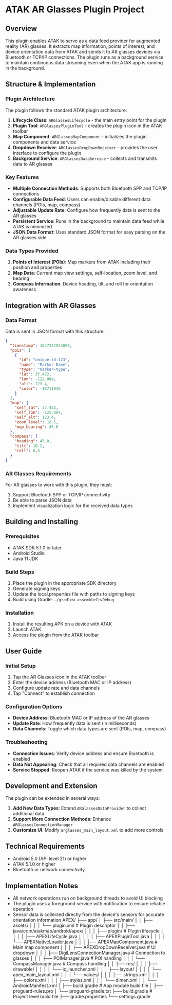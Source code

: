 # ATAK AR Glasses Plugin Project

## Overview

This plugin enables ATAK to serve as a data feed provider for augmented reality (AR) glasses. It extracts map information, points of interest, and device orientation data from ATAK and sends it to AR glasses devices via Bluetooth or TCP/IP connections. The plugin runs as a background service to maintain continuous data streaming even when the ATAK app is running in the background.

## Structure & Implementation

### Plugin Architecture

The plugin follows the standard ATAK plugin architecture:

1. **Lifecycle Class**: `ARGlassesLifecycle` - the main entry point for the plugin
2. **Plugin Tool**: `ARGlassesPluginTool` - creates the plugin icon in the ATAK toolbar
3. **Map Component**: `ARGlassesMapComponent` - initializes the plugin components and data service
4. **Dropdown Receiver**: `ARGlassesDropDownReceiver` - provides the user interface to configure the plugin
5. **Background Service**: `ARGlassesDataService` - collects and transmits data to AR glasses

### Key Features

- **Multiple Connection Methods**: Supports both Bluetooth SPP and TCP/IP connections
- **Configurable Data Feed**: Users can enable/disable different data channels (POIs, map, compass)
- **Adjustable Update Rate**: Configure how frequently data is sent to the AR glasses
- **Persistent Service**: Runs in the background to maintain data feed while ATAK is minimized
- **JSON Data Format**: Uses standard JSON format for easy parsing on the AR glasses side

### Data Types Provided

1. **Points of Interest (POIs)**: Map markers from ATAK including their position and properties
2. **Map Data**: Current map view settings, self-location, zoom level, and bearing
3. **Compass Information**: Device heading, tilt, and roll for orientation awareness

## Integration with AR Glasses

### Data Format

Data is sent in JSON format with this structure:

```json
{
  "timestamp": 1647372924000,
  "pois": [
    {
      "id": "unique-id-123",
      "name": "Marker Name",
      "type": "marker-type",
      "lat": 37.422,
      "lon": -122.084,
      "alt": 123.4,
      "color": -16711936
    }
  ],
  "map": {
    "self_lat": 37.422,
    "self_lon": -122.084,
    "self_alt": 123.4,
    "zoom_level": 16.5,
    "map_bearing": 45.0
  },
  "compass": {
    "heading": 45.0,
    "tilt": 10.2,
    "roll": 0.5
  }
}
```

### AR Glasses Requirements

For AR glasses to work with this plugin, they must:

1. Support Bluetooth SPP or TCP/IP connectivity
2. Be able to parse JSON data
3. Implement visualization logic for the received data types

## Building and Installing

### Prerequisites

- ATAK SDK 5.1.0 or later
- Android Studio
- Java 11 JDK

### Build Steps

1. Place the plugin in the appropriate SDK directory
2. Generate signing keys
3. Update the local.properties file with paths to signing keys
4. Build using Gradle: `./gradlew assembleCivDebug`

### Installation

1. Install the resulting APK on a device with ATAK
2. Launch ATAK
3. Access the plugin from the ATAK toolbar

## User Guide

### Initial Setup

1. Tap the AR Glasses icon in the ATAK toolbar
2. Enter the device address (Bluetooth MAC or IP address)
3. Configure update rate and data channels
4. Tap "Connect" to establish connection

### Configuration Options

- **Device Address**: Bluetooth MAC or IP address of the AR glasses
- **Update Rate**: How frequently data is sent (in milliseconds)
- **Data Channels**: Toggle which data types are sent (POIs, map, compass)

### Troubleshooting

- **Connection Issues**: Verify device address and ensure Bluetooth is enabled
- **Data Not Appearing**: Check that all required data channels are enabled
- **Service Stopped**: Reopen ATAK if the service was killed by the system

## Development and Extension

The plugin can be extended in several ways:

1. **Add New Data Types**: Extend `ARGlassesDataProvider` to collect additional data
2. **Support More Connection Methods**: Enhance `ARGlassesConnectionManager`
3. **Customize UI**: Modify `arglasses_main_layout.xml` to add more controls

## Technical Requirements

- Android 5.0 (API level 21) or higher
- ATAK 5.1.0 or higher
- Bluetooth or network connectivity

## Implementation Notes

- All network operations run on background threads to avoid UI blocking
- The plugin uses a foreground service with notification to ensure reliable operation
- Sensor data is collected directly from the device's sensors for accurate orientation information
APEX/
├── app/
│   ├── src/main/
│   │   ├── assets/
│   │   │   └── plugin.xml                   # Plugin descriptor
│   │   ├── java/com/atakmap/android/apex/
│   │   │   ├── plugin/                      # Plugin lifecycle
│   │   │   │   ├── APEXLifeCycle.java
│   │   │   │   ├── APEXPluginTool.java
│   │   │   │   └── APEXNativeLoader.java
│   │   │   ├── APEXMapComponent.java        # Main map component
│   │   │   ├── APEXDropDownReceiver.java    # UI dropdown
│   │   │   ├── DigiLensConnectionManager.java  # Connection to glasses
│   │   │   ├── POIManager.java              # POI handling
│   │   │   └── CompassManager.java          # Compass handling
│   │   ├── res/
│   │   │   ├── drawable/
│   │   │   │   └── ic_launcher.xml
│   │   │   ├── layout/
│   │   │   │   └── apex_main_layout.xml
│   │   │   └── values/
│   │   │       ├── strings.xml
│   │   │       ├── colors.xml
│   │   │       ├── styles.xml
│   │   │       └── dimen.xml
│   │   └── AndroidManifest.xml
│   ├── build.gradle                         # App module build file
│   ├── proguard-rules.pro
│   └── proguard-gradle.txt
├── build.gradle                             # Project level build file
├── gradle.properties
└── settings.gradle
